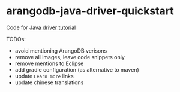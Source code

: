 # arangodb-java-driver-quickstart

Code for [Java driver tutorial](https://www.arangodb.com/tutorials/tutorial-sync-java-driver/)

TODOs:
- avoid mentioning ArangoDB verisons
- remove all images, leave code snippets only
- remove mentions to Eclipse
- add gradle configuration (as alternative to maven)
- update `Learn more` links
- update chinese translations